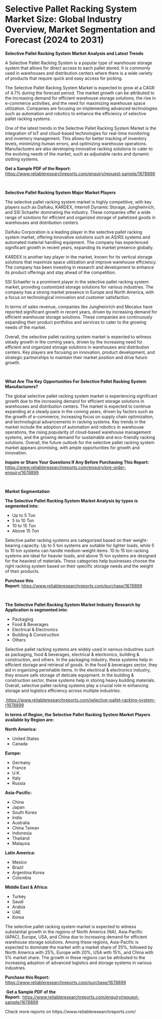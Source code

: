 <p><h1>Selective Pallet Racking System Market Size: Global Industry Overview, Market Segmentation and Forecast (2024 to 2031)</h1></p><p><strong>Selective Pallet Racking System Market Analysis and Latest Trends</strong></p>
<p><p>A Selective Pallet Racking System is a popular type of warehouse storage system that allows for direct access to each pallet stored. It is commonly used in warehouses and distribution centers where there is a wide variety of products that require quick and easy access for picking.</p><p>The Selective Pallet Racking System Market is expected to grow at a CAGR of 4.7% during the forecast period. The market growth can be attributed to the increasing demand for efficient warehouse storage solutions, the rise in e-commerce activities, and the need for maximizing warehouse space utilization. Companies are focusing on implementing advanced technologies such as automation and robotics to enhance the efficiency of selective pallet racking systems.</p><p>One of the latest trends in the Selective Pallet Racking System Market is the integration of IoT and cloud-based technologies for real-time monitoring and inventory management. This allows for better tracking of inventory levels, minimizing human errors, and optimizing warehouse operations. Manufacturers are also developing innovative racking solutions to cater to the evolving needs of the market, such as adjustable racks and dynamic slotting systems.</p></p>
<p><strong>Get a Sample PDF of the Report:&nbsp;</strong> <a href="https://www.reliableresearchreports.com/enquiry/request-sample/1678899">https://www.reliableresearchreports.com/enquiry/request-sample/1678899</a></p>
<p>&nbsp;</p>
<p><strong>Selective Pallet Racking System Major Market Players</strong></p>
<p><p>The selective pallet racking system market is highly competitive, with key players such as Daifuku, KARDEX, Interroll Dynamic Storage, Jungheinrich, and SSI Schaefer dominating the industry. These companies offer a wide range of solutions for efficient and organized storage of palletized goods in warehouses and distribution centers.</p><p>Daifuku Corporation is a leading player in the selective pallet racking system market, offering innovative solutions such as AS/RS systems and automated material handling equipment. The company has experienced significant growth in recent years, expanding its market presence globally.</p><p>KARDEX is another key player in the market, known for its vertical storage solutions that maximize space utilization and improve warehouse efficiency. The company has been investing in research and development to enhance its product offerings and stay ahead of the competition.</p><p>SSI Schaefer is a prominent player in the selective pallet racking system market, providing customized storage solutions for various industries. The company has a strong market presence in Europe and North America, with a focus on technological innovation and customer satisfaction.</p><p>In terms of sales revenue, companies like Jungheinrich and Mecalux have reported significant growth in recent years, driven by increasing demand for efficient warehouse storage solutions. These companies are continuously expanding their product portfolios and services to cater to the growing needs of the market.</p><p>Overall, the selective pallet racking system market is expected to witness steady growth in the coming years, driven by the increasing need for efficient and organized storage solutions in warehouses and distribution centers. Key players are focusing on innovation, product development, and strategic partnerships to maintain their market position and drive future growth.</p></p>
<p>&nbsp;</p>
<p><strong>What Are The Key Opportunities For Selective Pallet Racking System Manufacturers?</strong></p>
<p><p>The global selective pallet racking system market is experiencing significant growth due to the increasing demand for efficient storage solutions in warehouses and distribution centers. The market is expected to continue expanding at a steady pace in the coming years, driven by factors such as the growth of e-commerce, increasing focus on supply chain optimization, and technological advancements in racking systems. Key trends in the market include the adoption of automation and robotics in warehouse operations, the rising popularity of cloud-based warehouse management systems, and the growing demand for sustainable and eco-friendly racking solutions. Overall, the future outlook for the selective pallet racking system market appears promising, with ample opportunities for growth and innovation.</p></p>
<p><strong>Inquire or Share Your Questions If Any Before Purchasing This Report:</strong> <a href="https://www.reliableresearchreports.com/enquiry/pre-order-enquiry/1678899">https://www.reliableresearchreports.com/enquiry/pre-order-enquiry/1678899</a></p>
<p>&nbsp;</p>
<p><strong>Market Segmentation</strong></p>
<p><strong>The Selective Pallet Racking System Market Analysis by types is segmented into:</strong></p>
<p><ul><li>Up to 5 Ton</li><li>5 to 10 Ton</li><li>10 to 15 Ton</li><li>Above 15 Ton</li></ul></p>
<p><p>Selective pallet racking systems are categorized based on their weight-bearing capacity. Up to 5 ton systems are suitable for lighter loads, while 5 to 10 ton systems can handle medium-weight items. 10 to 15 ton racking systems are ideal for heavier loads, and above 15 ton systems are designed for the heaviest of materials. These categories help businesses choose the right racking system based on their specific storage needs and the weight of their products.</p></p>
<p><strong>Purchase this Report:&nbsp;</strong><a href="https://www.reliableresearchreports.com/purchase/1678899">https://www.reliableresearchreports.com/purchase/1678899</a></p>
<p>&nbsp;</p>
<p><strong>The Selective Pallet Racking System Market Industry Research by Application is segmented into:</strong></p>
<p><ul><li>Packaging</li><li>Food & Beverages</li><li>Electrical & Electronics</li><li>Building & Construction</li><li>Others</li></ul></p>
<p><p>Selective pallet racking systems are widely used in various industries such as packaging, food & beverages, electrical & electronics, building & construction, and others. In the packaging industry, these systems help in efficient storage and retrieval of goods. In the food & beverages sector, they aid in organizing perishable items. In the electrical & electronics industry, they ensure safe storage of delicate equipment. In the building & construction sector, these systems help in storing heavy building materials. Overall, selective pallet racking systems play a crucial role in enhancing storage and logistics efficiency across multiple industries.</p></p>
<p><a href="https://www.reliableresearchreports.com/selective-pallet-racking-system-r1678899">&nbsp;https://www.reliableresearchreports.com/selective-pallet-racking-system-r1678899</a></p>
<p><strong>In terms of Region, the Selective Pallet Racking System Market Players available by Region are:</strong></p>
<p>
    <p> <strong> North America: </strong>
        <ul>
            <li>United States</li>
            <li>Canada</li>
        </ul>
        </p> 
    <p> <strong> Europe: </strong>
        <ul>
            <li>Germany</li>
            <li>France</li>
            <li>U.K.</li>
            <li>Italy</li>
            <li>Russia</li>
        </ul>
        </p> 
    <p> <strong> Asia-Pacific: </strong>
        <ul>
            <li>China</li>
            <li>Japan</li>
            <li>South Korea</li>
            <li>India</li>
            <li>Australia</li>
            <li>China Taiwan</li>
            <li>Indonesia</li>
            <li>Thailand</li>
            <li>Malaysia</li>
        </ul>
        </p> 
    <p> <strong> Latin America: </strong>
        <ul>
            <li>Mexico</li>
            <li>Brazil</li>
            <li>Argentina Korea</li>
            <li>Colombia</li>
        </ul>
        </p> 
    <p> <strong> Middle East & Africa: </strong>
        <ul>
            <li>Turkey</li>
            <li>Saudi</li>
            <li>Arabia</li>
            <li>UAE</li>
            <li>Korea</li>
        </ul>
    </p>
    </p>
<p><p>The selective pallet racking system market is expected to witness substantial growth in the regions of North America (NA), Asia-Pacific (APAC), Europe, USA, and China due to increasing demand for efficient warehouse storage solutions. Among these regions, Asia-Pacific is expected to dominate the market with a market share of 35%, followed by North America with 25%, Europe with 20%, USA with 15%, and China with 5% market share. The growth in these regions can be attributed to the increasing adoption of advanced logistics and storage systems in various industries.</p></p>
<p><strong>Purchase this Report: </strong><a href="https://www.reliableresearchreports.com/purchase/1678899">https://www.reliableresearchreports.com/purchase/1678899</a></p>
<p>&nbsp;<strong>Get a Sample PDF of the Report:&nbsp;&nbsp;</strong><a href="https://www.reliableresearchreports.com/enquiry/request-sample/1678899">https://www.reliableresearchreports.com/enquiry/request-sample/1678899</a></p>
<p><strong></strong></p>
<p>Check more reports on https://www.reliableresearchreports.com/</p>